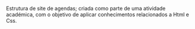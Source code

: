 Estrutura de site de agendas; criada como parte de uma atividade académica, com o objetivo de aplicar conhecimentos relacionados a Html e Css.
